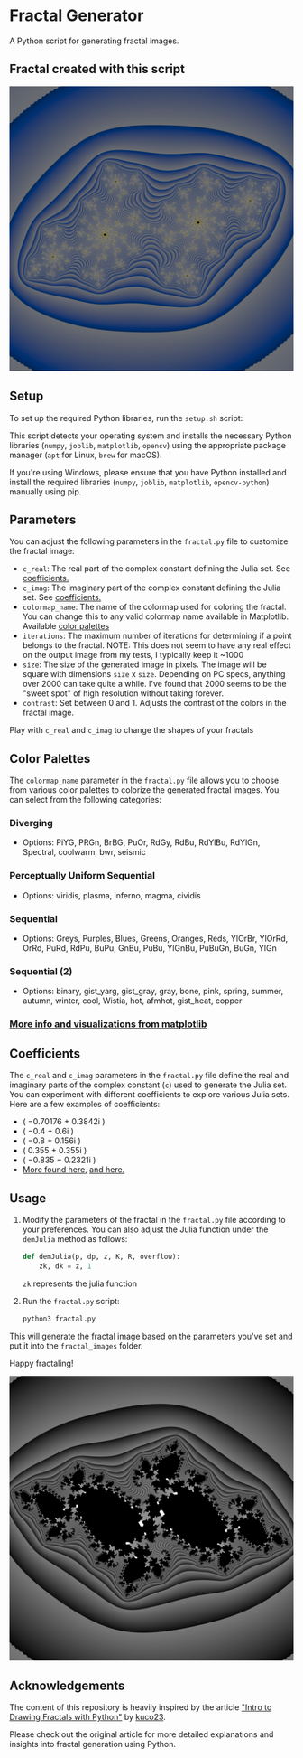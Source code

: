 # Fractal Generator

A Python script for generating fractal images.

## Fractal created with this script
![Julia Fractal](example_fractals/phonejulia.png)

## Setup

To set up the required Python libraries, run the `setup.sh` script:

This script detects your operating system and installs the necessary Python libraries (`numpy`, `joblib`, `matplotlib`, `opencv`) using the appropriate package manager (`apt` for Linux, `brew` for macOS).

If you're using Windows, please ensure that you have Python installed and install the required libraries (`numpy`, `joblib`, `matplotlib`, `opencv-python`) manually using pip.

## Parameters

You can adjust the following parameters in the `fractal.py` file to customize the fractal image:

- `c_real`: The real part of the complex constant defining the Julia set. See [coefficients.](#coefficients)
- `c_imag`: The imaginary part of the complex constant defining the Julia set. See [coefficients.](#coefficients)
- `colormap_name`: The name of the colormap used for coloring the fractal. You can change this to any valid colormap name available in Matplotlib. Available [color palettes](#color-palettes)
- `iterations`: The maximum number of iterations for determining if a point belongs to the fractal. NOTE: This does not seem to have any real effect on the output image from my tests, I typically keep it ~1000
- `size`: The size of the generated image in pixels. The image will be square with dimensions `size` x `size`. Depending on PC specs, anything over 2000 can take quite a while. I've found that 2000 seems to be the "sweet spot" of high resolution without taking forever.
- `contrast`: Set between 0 and 1. Adjusts the contrast of the colors in the fractal image.

Play with `c_real` and `c_imag` to change the shapes of your fractals 

## Color Palettes <a name ="color-palettes"></a>

The `colormap_name` parameter in the `fractal.py` file allows you to choose from various color palettes to colorize the generated fractal images. You can select from the following categories:

### Diverging
- Options: PiYG, PRGn, BrBG, PuOr, RdGy, RdBu, RdYlBu, RdYlGn, Spectral, coolwarm, bwr, seismic

### Perceptually Uniform Sequential
- Options: viridis, plasma, inferno, magma, cividis

### Sequential
- Options: Greys, Purples, Blues, Greens, Oranges, Reds, YlOrBr, YlOrRd, OrRd, PuRd, RdPu, BuPu, GnBu, PuBu, YlGnBu, PuBuGn, BuGn, YlGn

### Sequential (2)
- Options: binary, gist_yarg, gist_gray, gray, bone, pink, spring, summer, autumn, winter, cool, Wistia, hot, afmhot, gist_heat, copper

### [More info and visualizations from matplotlib](https://matplotlib.org/stable/users/explain/colors/colormaps.html)

## Coefficients <a name ="coefficients"></a>

The `c_real` and `c_imag` parameters in the `fractal.py` file define the real and imaginary parts of the complex constant (`c`) used to generate the Julia set. You can experiment with different coefficients to explore various Julia sets. Here are a few examples of coefficients:

- \( −0.70176 + 0.3842i \)
- \( −0.4 + 0.6i \)
- \( −0.8 + 0.156i \)
- \( 0.355 + 0.355i \)
- \( −0.835 − 0.2321i \)
- [More found here](https://en.wikipedia.org/wiki/Julia_set), [and here.](https://paulbourke.net/fractals/juliaset/)

## Usage

1. Modify the parameters of the fractal in the `fractal.py` file according to your preferences. You can also adjust the Julia function under the `demJulia` method as follows:

    ```python
    def demJulia(p, dp, z, K, R, overflow):
        zk, dk = z, 1
    ```
    `zk` represents the julia function

2. Run the `fractal.py` script:

    ```bash
    python3 fractal.py
    ```

This will generate the fractal image based on the parameters you've set and put it into the `fractal_images` folder.

Happy fractaling!

![another one](example_fractals/-0.7269+0.1889j_gray_0.7_julia.png)

## Acknowledgements

The content of this repository is heavily inspired by the article ["Intro to Drawing Fractals with Python"](https://nseverkar.medium.com/intro-to-drawing-fractals-with-python-6ad53bbc8208) by [kuco23](https://kuco23.github.io/). 

Please check out the original article for more detailed explanations and insights into fractal generation using Python.


